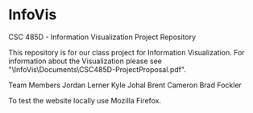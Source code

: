 # InfoVis
CSC 485D - Information Visualization Project Repository

This repository is for our class project for Information Visualization.
For information about the Visualization please see "\InfoVis\Documents\CSC485D-ProjectProposal.pdf".

Team Members
Jordan Lerner
Kyle Johal
Brent Cameron
Brad Fockler

To test the website locally use Mozilla Firefox.
